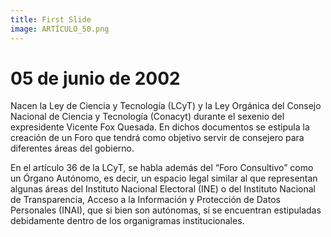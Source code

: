 ```yaml
---
title: First Slide
image: ARTÍCULO_50.png
---
```


# 05 de junio de 2002

Nacen la Ley de Ciencia y Tecnología (LCyT) y la Ley Orgánica del Consejo Nacional de Ciencia y Tecnología (Conacyt) durante el sexenio del expresidente Vicente Fox Quesada. En dichos documentos se estipula la creación de un Foro que tendrá como objetivo servir de consejero para diferentes áreas del gobierno. 

En el artículo 36 de la LCyT, se habla además del “Foro Consultivo” como un Órgano Autónomo, es decir, un espacio legal similar al que representan algunas áreas del Instituto Nacional Electoral (INE) o del Instituto Nacional de Transparencia, Acceso a la Información y Protección de Datos Personales (INAI), que si bien son autónomas, sí se encuentran estipuladas debidamente dentro de los organigramas institucionales.
